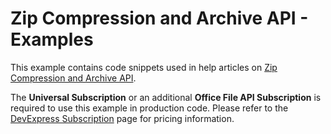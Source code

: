# Zip Compression and Archive API - Examples


This example contains code snippets used in help articles on [Zip Compression and Archive API](https://documentation.devexpress.com/OfficeFileAPI/15093/Zip-Compression-and-Archive-API).

The **Universal Subscription** or an additional **Office File API Subscription** is required to use this example in production code. Please refer to the [DevExpress Subscription](https://www.devexpress.com/Buy/NET/) page for pricing information.